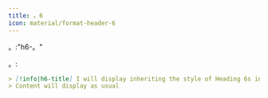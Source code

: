 ```yaml
---
title: 。6
icon: material/format-header-6
---
```


。:"h6-。"

。:

```md
> [!info|h6-title] I will display inheriting the style of Heading 6s in this theme
> Content will display as usual
```

